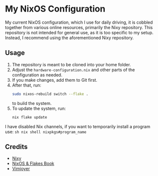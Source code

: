 # My NixOS Configuration

My current NixOS configuration, which I use for daily driving, it is cobbled together from various online resources, primarily the Nixy repository. This repository is not intended for general use, as it is too specific to my setup. Instead, I recommend using the aforementioned Nixy repository.

## Usage

1. The repository is meant to be cloned into your home folder.
2. Adjust the `hardware-configuration.nix` and other parts of the configuration as needed.
3. If you make changes, add them to Git first.
4. After that, run:
   ```sh
   sudo nixos-rebuild switch --flake .
   ```
   to build the system.
5. To update the system, run:
   ```sh
   nix flake update
   ```

I have disabled Nix channels, if you want to temporarily install a program use:
    ```sh
    nix shell nixpkgs#program_name
    ```

## Credits

- [Nixy](https://github.com/anotherhadi/nixy)
- [NixOS & Flakes Book](https://nixos-and-flakes.thiscute.world/)
- [Vimjoyer](https://www.youtube.com/@vimjoyer)

